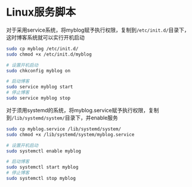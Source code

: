 # Linux服务脚本

对于采用service系统，将myblog赋予执行权限，复制到`/etc/init.d/`目录下，这时博客系统就可以实行开机启动
```bash
sudo cp myblog /etc/init.d/
sudo chmod +x /etc/init.d/myblog

# 设置开机启动
sudo chkconfig myblog on

# 启动博客
sudo service myblog start
# 停止博客
sudo service myblog stop
```


对于须用systemd的系统，将myblog.service赋予执行权限，复制到`/lib/systemd/system/`目录下，并enable服务
```bash
sudo cp myblog.service /lib/systemd/system/
sudo chmod +x /lib/systemd/system/myblog.service

# 设置开机启动
sudo systemctl enable myblog

# 启动博客
sudo systemctl start myblog
# 停止博客
sudo systemctl stop myblog
```

